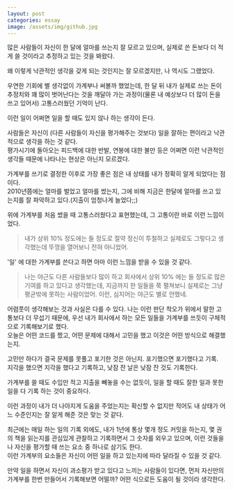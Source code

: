 ```yaml
---
layout: post
categories: essay
image: /assets/img/github.jpg
---
```


많은 사람들이 자신이 한 달에 얼마를 쓰는지 잘 모르고 있으며, 실제로 쓴 돈보다 더 적게 쓸 것이라고 추정하고 있는 것을 봐왔다.

왜 이렇게 낙관적인 생각을 갖게 되는 것인지는 잘 모르겠지만, 나 역시도 그랬었다.

우연한 기회에 별 생각없이 가계부나 써볼까 했었는데, 한 달 뒤 내가 실제로 쓰는 돈이 추정치와 꽤 많이 벗어난다는 것을 깨달아 가는 과정이(물론 내 예상보다 더 많이 돈을 쓰고 있어서) 고통스러웠던 기억이 난다.

이런 일이 어쩌면 일을 할 때도 있지 않나 하는 생각이 든다.

사람들은 자신이 (다른 사람들이 자신을 평가해주는 것보다) 일을 잘하는 편이라고 낙관적으로 생각을 하는 것 같다.  
평가시기에 돌아오는 피드백에 대한 반발, 연봉에 대한 불만 등은 어쩌면 이런 낙관적인 생각들 때문에 나타나는 현상은 아닌지 모르겠다.

가계부를 쓰기로 결정한 이후로 가장 좋은 점은 내 상태를 내가 정확히 알게 되었다는 점이다.  
2010년쯤에는 얼마를 벌었고 얼마를 썼는지, 그에 비해 지금은 한달에 얼마를 쓰고 있는지를 잘 파악하고 있다.(지출이 엄청나게 늘었다;;)

위에 가계부를 처음 썼을 때 고통스러웠다고 표현했는데, 그 고통이란 바로 이런 느낌이었다.
> 내가 상위 10% 정도에는 들 정도로 절약 정신이 투철하고 실제로도 그렇다고 생각했는데 뚜껑을 열어보니 전혀 아니었어.

'일' 에 대한 가계부를 쓴다고 하면 아마 이런 느낌을 받을 수 있을 것 같다.  
> 나는 야근도 다른 사람들보다 많이 하고 회사에서 상위 10% 에는 들 정도로 많은 기여를 하고 있다고 생각했는데, 지금까지 한 일들을 쭉 펼쳐보니 실제로는 그냥 평균밖에 못하는 사람이었어. 이런, 심지어는 야근도 별로 안했네.

어렴풋이 생각해보는 것과 사실은 다를 수 있다. 나는 이런 판단 착오가 위에서 말한 고통보다 더 무섭기 때문에, 우선 내가 회사에서 하는 모든 일들을 가계부를 쓰듯이 구체적으로 기록해보기로 했다.  
오늘은 어떤 코드를 짰고, 어떤 문제에 대해서 고민을 했고 이것은 어떤 방식으로 해결했는지.

고민만 하다가 결국 문제를 못풀고 포기한 것은 아닌지. 포기했으면 포기했다고 기록.  
지각을 했으면 지각을 했다고 기록하고, 낮잠 잔 날은 낮잠 잔 것도 기록한다.

가계부를 쓸 때도 수입만 적고 지출을 빼놓을 수는 없듯이, 일을 할 때도 잘한 일과 못한 일을 다 기록 하는 것이 중요하다.

이런 과정이 내가 더 나아지게 도움을 주었는지는 확신할 수 없지만 적어도 내 상태가 어느 수준인지는 잘 알게 해준 것은 맞는 것 같다.

최근에는 매일 하는 일의 기록 외에도, 내가 1년에 통상 몇개 정도 커밋을 하는지, 몇 권의 책을 읽는지를 관심있게 관찰하고 기록하면서 그 숫자를 외우고 있으며, 이런 것들을 나 자신을 평가할 때 쓰는 요소 중 하나로 삼기도 한다.  
이런 가계부의 요소들은 자신이 어떤 일을 하고 있는지에 따라 달라질 수 있을 것 같다.

만약 일을 하면서 자신이 과소평가 받고 있다고 느끼는 사람들이 있다면, 먼저 자신만의 가계부를 한번 만들어서 기록해보면 어떨까? 어떤 식으로든 도움이 될 것이라 생각한다.

